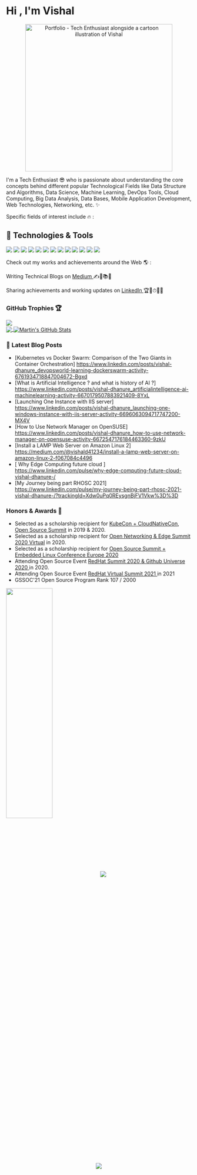  <h1>Hi , I'm Vishal </h1> 
 <div align="center">
 <img src="https://raw.githubusercontent.com/Vi1234sh12/Vi1234sh12/main/Vishal_Readme.jpg" alt="Portfolio - Tech Enthusiast alongside a cartoon illustration of Vishal " height="400px" weight="555px">
 </div>

I'm a Tech Enthusiast 😎 who is passionate about understanding the core concepts behind different popular Technological Fields like Data Structure and Algorithms, Data Science, Machine Learning, DevOps Tools, Cloud Computing, Big Data Analysis, Data Bases, Mobile Application Development, Web Technologies, Networking, etc. ✨

Specific fields of interest include 🔥 :

## 🔧 Technologies & Tools
![](https://img.shields.io/badge/OS-Linux-informational?style=flat&logo=linux&logoColor=white&color=2bbc8a)
![](https://img.shields.io/badge/Editor-IntelliJ_IDEA-informational?style=flat&logo=intellij-idea&logoColor=white&color=2bbc8a)
![](https://img.shields.io/badge/Code-Python-informational?style=flat&logo=python&logoColor=white&color=2bbc8a)
![](https://img.shields.io/badge/Code-JavaScript-informational?style=flat&logo=javascript&logoColor=white&color=2bbc8a)
![](https://img.shields.io/badge/Code-Golang-informational?style=flat&logo=go&logoColor=white&color=2bbc8a)
![](https://img.shields.io/badge/Code-Make-informational?style=flat&logo=cmake&logoColor=white&color=2bbc8a)
![](https://img.shields.io/badge/Code-Vue-informational?style=flat&logo=vue.js&logoColor=white&color=2bbc8a)
![](https://img.shields.io/badge/Shell-Bash-informational?style=flat&logo=gnu-bash&logoColor=white&color=2bbc8a)
![](https://img.shields.io/badge/Tools-PostgreSQL-informational?style=flat&logo=postgresql&logoColor=white&color=2bbc8a)
![](https://img.shields.io/badge/Tools-Docker-informational?style=flat&logo=docker&logoColor=white&color=2bbc8a)
![](https://img.shields.io/badge/Tools-Kubernetes-informational?style=flat&logo=kubernetes&logoColor=white&color=2bbc8a)
![](https://img.shields.io/badge/Tools-Red_Hat_OpenShift-informational?style=flat&logo=red-hat-open-shift&logoColor=white&color=2bbc8a)
![](https://img.shields.io/badge/Cloud-Digital_Ocean-informational?style=flat&logo=digitalocean&logoColor=white&color=2bbc8a)


 Check out my works and achievements around the Web 🌎 :

 Writing Technical Blogs on <a href="https://medium.com/https:/@vishald41234">Medium </a> ✍📃📚💼

 Sharing achievements and working updates on <a href="https://www.linkedin.com/in/vishal-dhanure-33769916a">LinkedIn </a> 🏆🥇⏱👨‍✈️
 
### GitHub Trophies 🏆
  <a href="https://github.com/ryo-ma/github-profile-trophy" target="_blank">
    <img  src="https://github-profile-trophy.vercel.app/?username=Vi1234sh12&theme=gruvbox" />
  </a>
  
 <div>
<a href="https://github.com/Vi1234sh12">
  <img align="center" src="https://github-readme-stats.vercel.app/api/top-langs/?username=Vi1234sh12&hide=java,html&title_color=ffffff&text_color=c9cacc&icon_color=2bbc8a&bg_color=1d1f21" />
</a>
<a href="https://github.com/Vi1234sh12">
  <img align="center" src="https://github-readme-stats.vercel.app/api?username=Vi1234sh12&show_icons=true&line_height=35&count_private=true&title_color=ffffff&text_color=c9cacc&icon_color=2bbc8a&bg_color=1d1f21" alt="Martin's GitHub Stats" />
</a>
 </div>

### 📕 **Latest Blog Posts**
<!-- BLOG-POST-LIST:START -->
- [Kubernetes vs Docker Swarm: Comparison of the Two Giants in Container Orchestration] https://www.linkedin.com/posts/vishal-dhanure_devopsworld-learning-dockerswarm-activity-6761934718847004672-Bgxd
- [What is Artificial Intelligence ? and what is history of AI ?] https://www.linkedin.com/posts/vishal-dhanure_artificialintelligence-ai-machinelearning-activity-6670179507883921409-8YxL
- [Launching One Instance with IIS server] https://www.linkedin.com/posts/vishal-dhanure_launching-one-windows-instance-with-iis-server-activity-6696063094717747200-MX4V
- [How to Use Network Manager on OpenSUSE] https://www.linkedin.com/posts/vishal-dhanure_how-to-use-network-manager-on-opensuse-activity-6672547176184463360-9zkU
- [Install a LAMP Web Server on Amazon Linux 2] https://medium.com/@vishald41234/install-a-lamp-web-server-on-amazon-linux-2-f067084c4496
- [ Why Edge Computing future cloud ] https://www.linkedin.com/pulse/why-edge-computing-future-cloud-vishal-dhanure-/
- [My Journey being part RHOSC 2021] https://www.linkedin.com/pulse/my-journey-being-part-rhosc-2021-vishal-dhanure-/?trackingId=Xdw0uPq0REysgnBjFV1Vkw%3D%3D

<!-- BLOG-POST-LIST:END -->

### Honors & Awards 🏅


- Selected as a scholarship recipient for [KubeCon + CloudNativeCon](https://events19.linuxfoundation.org/events/kubecon-cloudnativecon-north-america-2019/), [Open Source Summit](https://events.linuxfoundation.org/open-source-summit-north-america/) in 2019 & 2020.
-  Selected as a scholarship recipient for [Open Networking & Edge Summit 2020 Virtual](https://events.linuxfoundation.org/archive/2020/open-networking-edge-summit-north-america/) in 2020.
-   Selected as a scholarship recipient for [Open Source Summit + Embedded Linux Conference Europe 2020](https://events.linuxfoundation.org/archive/2020/open-source-summit-europe/)
-   Attending Open Source Event  [ RedHat Summit 2020 & Github Universe 2020 ](https://githubuniverse.com/) in 2020.
-   Attending Open Source Event [RedHat Virtual Summit 2021 ](https://www.redhat.com/en/summit) in 2021
-   GSSOC'21 Open Source Program Rank 107 / 2000 

<img src="https://github.com/Vi1234sh12/Vi1234sh12/blob/main/RedHatOpenSourceContributor%20(3).png" height="40%" width="50%" align="Center"/> 
<img src="https://github.com/Vi1234sh12/Vi1234sh12/blob/main/rectangle%20(2).png" />

<br />
<div align="center">
  <img src="https://assets.website-files.com/5e51b3b0337309d672efd94c/5e51cc5933d368febc351897_footer-img.svg">
</div>
